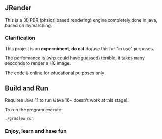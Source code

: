 ## JRender

This is a 3D PBR (phsical based rendering) engine completely done in java, based on raymarching.

### Clarification

This project is an **expermiment**, **do not** do/use this for "in use" purposes.

The performance is (who could have guessed) terrible, it takes many secconds to render a HQ image.

The code is online for educational purposes only

## Build and Run

Requires Java 11 to run (Java 16+ doesn't work at this stage).

To run the program execute:

`./gradlew run`

### Enjoy, learn and have fun
